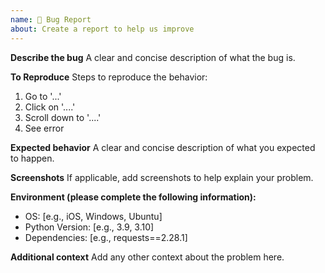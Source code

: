 ```yaml
---
name: 🐛 Bug Report
about: Create a report to help us improve
---
```


**Describe the bug**
A clear and concise description of what the bug is.

**To Reproduce**
Steps to reproduce the behavior:
1. Go to '...'
2. Click on '....'
3. Scroll down to '....'
4. See error

**Expected behavior**
A clear and concise description of what you expected to happen.

**Screenshots**
If applicable, add screenshots to help explain your problem.

**Environment (please complete the following information):**
- OS: [e.g., iOS, Windows, Ubuntu]
- Python Version: [e.g., 3.9, 3.10]
- Dependencies: [e.g., requests==2.28.1]

**Additional context**
Add any other context about the problem here.
